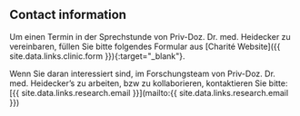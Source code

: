 ## Contact information

Um einen Termin in der Sprechstunde von Priv-Doz. Dr. med. Heidecker zu vereinbaren, füllen Sie bitte folgendes Formular aus
[Charité Website]({{ site.data.links.clinic.form }}){:target="_blank"}.

Wenn Sie daran interessiert sind, im Forschungsteam von Priv-Doz. Dr. med. Heidecker’s zu arbeiten, bzw zu kollaborieren, kontaktieren Sie bitte:
[{{ site.data.links.research.email }}](mailto:{{ site.data.links.research.email }})
